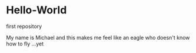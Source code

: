 # Hello-World
first repository

My name is Michael and this makes me feel like an eagle who doesn't know how to fly
...yet

